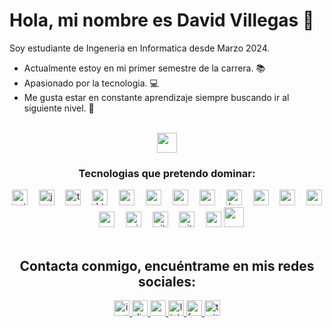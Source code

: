 # Hola, mi nombre es David Villegas 👋

Soy estudiante de Ingeneria en Informatica desde Marzo 2024.
- Actualmente estoy en mi primer semestre de la carrera. 📚
- Apasionado por la tecnologia. 💻
- Me gusta estar en constante aprendizaje siempre buscando ir al siguiente nivel. 🚀

<br clear="both">

<div align = "center">

 <image src="https://media2.giphy.com/media/QssGEmpkyEOhBCb7e1/giphy.gif?cid=ecf05e47a0n3gi1bfqntqmob8g9aid1oyj2wr3ds3mg700bl&rid=giphy.gif" width = 32px>

 ### Tecnologias que pretendo dominar:
<img src="https://img.shields.io/badge/Python-3776AB?logo=python&logoColor=white&style=for-the-badge" height="25" alt="python logo"  />
<img width="10" />
<img src="https://img.shields.io/badge/JavaScript-F7DF1E?logo=javascript&logoColor=black&style=for-the-badge" height="25" alt="javascript logo"  />
<img width="10" />
<img src="https://img.shields.io/badge/TypeScript-3178C6?logo=typescript&logoColor=white&style=for-the-badge" height="25" alt="typescript logo"  />
<img width="10" />
<img src="https://img.shields.io/badge/HTML5-E34F26?logo=html5&logoColor=white&style=for-the-badge" height="25" alt="html5 logo"  />
<img width="10" />
<img src="https://img.shields.io/badge/CSS3-1572B6?logo=css3&logoColor=white&style=for-the-badge" height="25" alt="css3 logo"  />
<img width="10" />
<img src="https://img.shields.io/badge/React-61DAFB?logo=react&logoColor=black&style=for-the-badge" height="25" alt="react logo"  />
<img width="10" />
<img src="https://img.shields.io/badge/Angular-DD0031?logo=angular&logoColor=white&style=for-the-badge" height="25" alt="angularjs logo"  />
<img width="10" />
<img src="https://img.shields.io/badge/Vue.js-4FC08D?logo=vuedotjs&logoColor=black&style=for-the-badge" height="25" alt="vuejs logo"  />
<img width="10" />
<img src="https://img.shields.io/badge/Bootstrap-7952B3?logo=bootstrap&logoColor=white&style=for-the-badge" height="25" alt="bootstrap logo"  />
<img width="10" />
<img src="https://img.shields.io/badge/MongoDB-47A248?logo=mongodb&logoColor=white&style=for-the-badge" height="25" alt="mongodb logo"  />
<img width="10" />
<img src="https://img.shields.io/badge/MySQL-4479A1?logo=mysql&logoColor=white&style=for-the-badge" height="25" alt="mysql logo"  />
<img width="10" />
<img src="https://img.shields.io/badge/PostgreSQL-4169E1?logo=postgresql&logoColor=white&style=for-the-badge" height="25" alt="postgresql logo"  />
<img width="10" />
<img src="https://img.shields.io/badge/Neo4j-4581C3?logo=neo4j&logoColor=white&style=for-the-badge" height="25" alt="neo4j logo"  />
<img width="10" />
<img src="https://img.shields.io/badge/Microsoft SQL Server-CC2927?logo=microsoftsqlserver&logoColor=white&style=for-the-badge" height="25" alt="microsoftsqlserver logo"  />
<img width="10" />
<img src="https://img.shields.io/badge/Git-F05032?logo=git&logoColor=white&style=for-the-badge" height="25" alt="git logo"  />
<img width="10" />
<img src="https://img.shields.io/badge/GitHub-181717?logo=github&logoColor=white&style=for-the-badge" height="25" alt="github logo"  />
<img width="10" />
<img src="https://img.shields.io/badge/Markdown-000000?logo=markdown&logoColor=white&style=for-the-badge" height="25" alt="markdown logo"  />

<image src="https://media2.giphy.com/media/QssGEmpkyEOhBCb7e1/giphy.gif?cid=ecf05e47a0n3gi1bfqntqmob8g9aid1oyj2wr3ds3mg700bl&rid=giphy.gif" width = 32px>
</div>






<br clear="both">

<div align="center">

## Contacta conmigo, encuéntrame en mis redes sociales:
  <a href="https://www.instagram.com/treboldev/" target="_blank">
    <img src="https://img.shields.io/static/v1?message=Instagram&logo=instagram&label=&color=E4405F&logoColor=white&labelColor=&style=for-the-badge" height="25" alt="instagram logo"  />
  </a>
  <a href="https://discord.com/trebol_dev" target="_blank">
    <img src="https://img.shields.io/static/v1?message=Discord&logo=discord&label=&color=7289DA&logoColor=white&labelColor=&style=for-the-badge" height="25" alt="discord logo"  />
  </a>
  <a href="<dpvc.chile@gmail.com>" target="_blank">
    <img src="https://img.shields.io/static/v1?message=Gmail&logo=gmail&label=&color=D14836&logoColor=white&labelColor=&style=for-the-badge" height="25" alt="gmail logo"  />
  </a>
  <a href="https://www.linkedin.com/in/david-villegas-cl/" target="_blank">
    <img src="https://img.shields.io/static/v1?message=LinkedIn&logo=linkedin&label=&color=0077B5&logoColor=white&labelColor=&style=for-the-badge" height="25" alt="linkedin logo"  />
  </a>
  <a href="https://www.facebook.com/VJTrebol.CL" target="_blank">
    <img src="https://img.shields.io/static/v1?message=Facebook&logo=facebook&label=&color=1877F2&logoColor=white&labelColor=&style=for-the-badge" height="25" alt="facebook logo"  />
  </a>
  <a href="https://x.com/treboldev" target="_blank">
    <img src="https://img.shields.io/static/v1?message=Twitter&logo=twitter&label=&color=1DA1F2&logoColor=white&labelColor=&style=for-the-badge" height="25" alt="twitter logo"  />
  </a>
</div>

